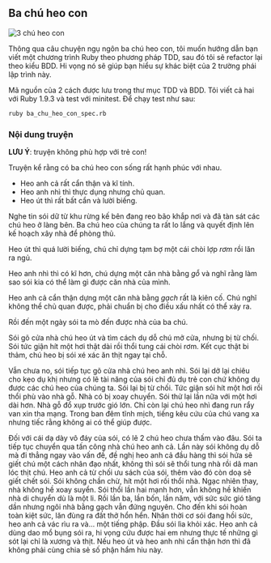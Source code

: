 ## Ba chú heo con

![3 chú heo con](https://github.com/joneslee85/ba_chu_heo_con.rb/raw/master/header.jpg)

Thông qua câu chuyện ngụ ngôn ba chú heo con, tôi muốn hướng dẫn bạn viết một chương trình Ruby theo phương pháp TDD, sau đó tôi sẽ refactor lại theo kiểu BDD. Hi vọng nó sẽ giúp bạn hiểu sự khác biệt của 2 trường phái lập trình này.

Mã nguồn của 2 cách được lưu trong thư mục TDD và BDD. Tôi viết cả hai với Ruby 1.9.3
và test với minitest. Để chạy test như sau:

```bash
ruby ba_chu_heo_con_spec.rb
```

### Nội dung truyện

__LƯU Ý__: truyện không phù hợp với trẻ con!

Truyện kể rằng có ba chú heo con sống rất hạnh phúc
với nhau.

* Heo anh cả rất cẩn thận và kĩ tính.
* Heo anh nhì thì thực dụng nhưng chủ quan.
* Heo út thì rất bất cẩn và lười biếng.

Nghe tin sói dữ từ khu rừng kế bên đang reo bão
khắp nơi và đã tàn sát các chú heo ở làng bên.
Ba chú heo của chúng ta rất lo lắng và quyết định
lên kế hoạch xây nhà để phòng thủ.

Heo út thì quá lười biếng, chú chỉ dựng tạm bợ
một cái chòi lợp *rơm* rồi lăn ra ngủ.

Heo anh nhì thì có kĩ hơn, chú dựng một căn nhà
bằng *gỗ* và nghĩ rằng làm sao sói kia có thể làm
gì được căn nhà của mình.

Heo anh cả cẩn thận dựng một căn nhà bằng *gạch* rất
là kiên cố. Chú nghĩ không thể chủ quan được, phải
chuẩn bị cho điều xấu nhất có thể xảy ra.

Rồi đến một ngày sói ta mò đến được nhà của ba chú.

Sói gõ cửa nhà chú heo út và tìm cách dụ dỗ
chú mở cửa, nhưng bị từ chối. Sói tức giận hít một
hơi thật dài rồi thổi tung cái chòi rơm. Kết cục thật
bi thảm, chú heo bị sói xé xác ăn thịt ngay tại chỗ.

Vẫn chưa no, sói tiếp tục gõ cửa nhà chú heo anh nhì.
Sói lại dở lại chiêu cho kẹo dụ khị nhưng có lẽ tài
năng của sói chỉ đủ dụ trẻ con chứ không dụ được các
chú heo của chúng ta. Sói lại bị từ chối. Tức giận
sói hít một hơi rồi thổi phù vào nhà gỗ. Nhà có bị
xoay chuyển. Sói thử lại lần nữa với một hơi dài hơn.
Nhà gỗ đổ xụp trước gió lớn. Chỉ còn lại chú heo nhì
đang run rẩy van xin tha mạng. Trong ban đêm tĩnh
mịch, tiếng kêu cứu của chú vang xa nhưng tiếc rằng
không ai có thể giúp được.

Đối với cái dạ dày vô đáy của sói, có lẽ 2 chú heo
chưa thấm vào đâu. Sói ta tiếp tục chuyển qua tấn
công nhà chú heo anh cả. Lần này sói không dụ dỗ
mà đi thẳng ngay vào vấn đề, đề nghị heo anh cả đầu
hàng thì sói hứa sẽ giết chú một cách nhân đạo nhất,
không thì sói sẽ thổi tung nhà rồi dã man lóc thịt
chú. Heo anh cả từ chối ưu sách của sói, thêm vào đó
còn doạ sẽ giết chết sói. Sói không chần chừ, hít một
hơi rồi thổi nhà. Ngạc nhiên thay, nhà không hề xoay suyển.
Sói thổi lần hai mạnh hơn, vẫn không hề
khiến nhà di chuyển dù là một li. Rồi lần ba,
lần bốn, lần năm, với sức sức gió tăng dần nhưng ngôi
nhà bằng gạch vẫn đứng nguyên. Cho đến khi sói hoàn
toàn kiệt sức, lăn đùng ra đất thở hổn hển. Nhân thời
cơ sói đang hồi sức, heo anh cả vác rìu ra và… một tiếng
phập. Đầu sói lìa khỏi xác. Heo anh cả dùng dao mổ bụng
sói ra, hi vọng cứu được hai em nhưng thực tế những gì
sót lại chỉ là xương và thịt. Nếu heo út và heo anh nhì
cẩn thận hơn thì đã không phải cùng chia sẻ số phận hẩm hiu
này.